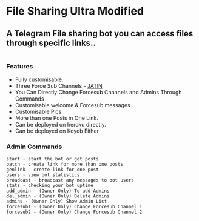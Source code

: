 # File Sharing Ultra Modified


## A Telegram File sharing bot you can access files through specific links..

#



### Features
- Fully customisable.
- Three Force Sub Channels - [JATIN](https://t.me/SHADOWKAKASHI)
- You Can Directly Change Forcesub Channels and Admins Through Commands 
- Customisable welcome & Forcesub messages.
- Customisable Pics
- More than one Posts in One Link.
- Can be deployed on heroku directly.
- Can be deployed on Koyeb Either


### Admin Commands

```
start - start the bot or get posts
batch - create link for more than one posts
genlink - create link for one post
users - view bot statistics
broadcast - broadcast any messages to bot users
stats - checking your bot uptime
add_admin - (Owner Only) To add Admins
del_admin - (Owner Only) Delete Admins
admins - (Owner Only) Show Admin List
forcesub1 - (Owner Only) Change Forcesub Channel 1
forcesub2 - (Owner Only) Change Forcesub Channel 2
```



